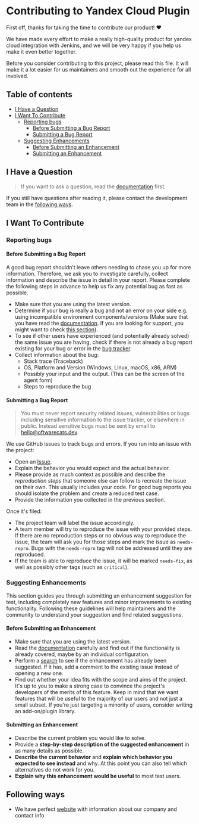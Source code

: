 # Contributing to Yandex Cloud Plugin

First off, thanks for taking the time to contribute our product! ❤️

We have made every effort to make a really high-quality product for yandex cloud integration with Jenkins, and
we will be very happy if you help us make it even better together. 

Before you consider contributing to this project, please read this file. It will make it a lot easier for us 
maintainers and smooth out the experience for all involved.

## Table of contents
   * [I Have a Question](#i-have-a-question)
   * [I Want To Contribute](#i-want-to-contribute)
     * [Reporting bugs](#reporting-bugs)
       * [Before Submitting a Bug Report](#before-submitting-a-bug-report)
       * [Submitting a Bug Report](#submitting-a-bug-report)
     * [Suggesting Enhancements](#suggesting-enhancements)     
       * [Before Submitting an Enhancement](#before-submitting-an-enhancement)
       * [Submitting an Enhancement](#submitting-an-enhancement)


## I Have a Question

> If you want to ask a question, read the [documentation](https://gitlab.com/softwarecats/opensource/jenkins-yandex-cloud-plugin/-/blob/master/README.md) first.

If you still have questions after reading it, please contact the development team in the [following ways]().

## I Want To Contribute

### Reporting bugs

#### Before Submitting a Bug Report

A good bug report shouldn’t leave others needing to chase you up for more information. 
Therefore, we ask you to investigate carefully, collect information and describe the issue in detail in your report. 
Please complete the following steps in advance to help us fix any potential bug as fast as possible.

- Make sure that you are using the latest version.
- Determine if your bug is really a bug and not an error on your side e.g. using incompatible environment components/versions (Make sure that you have read the [documentation](). If you are looking for support, you might want to check [this section](#i-have-a-question)).
- To see if other users have experienced (and potentially already solved) the same issue you are having, check if there is not already a bug report existing for your bug or error in the [bug tracker](issues?q=label%3Abug).
- Collect information about the bug:
  - Stack trace (Traceback)
  - OS, Platform and Version (Windows, Linux, macOS, x86, ARM)
  - Possibly your input and the output. (This can be the screen of the agent form)
  - Steps to reproduce the bug

#### Submitting a Bug Report

> You must never report security related issues, vulnerabilities or bugs including sensitive information to the issue tracker, or elsewhere in public. Instead sensitive bugs must be sent by email to <hello@oftwarecats.dev>.


We use GitHub issues to track bugs and errors. If you run into an issue with the project:

- Open an [Issue](/issues/new).
- Explain the behavior you would expect and the actual behavior.
- Please provide as much context as possible and describe the *reproduction steps* that someone else can follow to recreate the issue on their own. This usually includes your code. For good bug reports you should isolate the problem and create a reduced test case.
- Provide the information you collected in the previous section.

Once it's filed:

- The project team will label the issue accordingly.
- A team member will try to reproduce the issue with your provided steps. If there are no reproduction steps or no obvious way to reproduce the issue, the team will ask you for those steps and mark the issue as `needs-repro`. Bugs with the `needs-repro` tag will not be addressed until they are reproduced.
- If the team is able to reproduce the issue, it will be marked `needs-fix`, as well as possibly other tags (such as `critical`).

### Suggesting Enhancements

This section guides you through submitting an enhancement suggestion for test, 
including completely new features and minor improvements to existing functionality. 
Following these guidelines will help maintainers and the community to understand your suggestion and find related suggestions.

#### Before Submitting an Enhancement

- Make sure that you are using the latest version.
- Read the [documentation](https://gitlab.com/softwarecats/opensource/jenkins-yandex-cloud-plugin/-/blob/master/README.md) carefully and find out if the functionality is already covered, maybe by an individual configuration.
- Perform a [search](/issues) to see if the enhancement has already been suggested. If it has, add a comment to the existing issue instead of opening a new one.
- Find out whether your idea fits with the scope and aims of the project. It's up to you to make a strong case to convince the project's developers of the merits of this feature. Keep in mind that we want features that will be useful to the majority of our users and not just a small subset. If you're just targeting a minority of users, consider writing an add-on/plugin library.

#### Submitting an Enhancement

- Describe the current problem you would like to solve.
- Provide a **step-by-step description of the suggested enhancement** in as many details as possible.
- **Describe the current behavior** and **explain which behavior you expected to see instead** and why. At this point you can also tell which alternatives do not work for you.
- **Explain why this enhancement would be useful** to most test users.

## Following ways

- We have perfect [website](https://softwarecats.dev/en) with information about our company and contact info